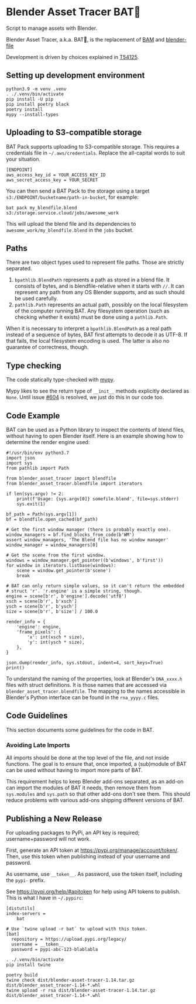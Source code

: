 # Blender Asset Tracer BAT🦇

Script to manage assets with Blender.

Blender Asset Tracer, a.k.a. BAT🦇, is the replacement of
[BAM](https://developer.blender.org/diffusion/BAM/) and
[blender-file](https://developer.blender.org/source/blender-file/)

Development is driven by choices explained in [T54125](https://developer.blender.org/T54125).

## Setting up development environment

```
python3.9 -m venv .venv
. ./.venv/bin/activate
pip install -U pip
pip install poetry black
poetry install
mypy --install-types
```


## Uploading to S3-compatible storage

BAT Pack supports uploading to S3-compatible storage. This requires a credentials file in
`~/.aws/credentials`. Replace the all-capital words to suit your situation.

    [ENDPOINT]
    aws_access_key_id = YOUR_ACCESS_KEY_ID
    aws_secret_access_key = YOUR_SECRET

You can then send a BAT Pack to the storage using a target `s3:/ENDPOINT/bucketname/path-in-bucket`,
for example:

    bat pack my_blendfile.blend s3:/storage.service.cloud/jobs/awesome_work

This will upload the blend file and its dependencies to `awesome_work/my_blendfile.blend` in
the `jobs` bucket.


## Paths

There are two object types used to represent file paths. Those are strictly separated.

1. `bpathlib.BlendPath` represents a path as stored in a blend file. It consists of bytes, and is
   blendfile-relative when it starts with `//`. It can represent any path from any OS Blender
   supports, and as such should be used carefully.
2. `pathlib.Path` represents an actual path, possibly on the local filesystem of the computer
   running BAT. Any filesystem operation (such as checking whether it exists) must be done using a
   `pathlib.Path`.

When it is necessary to interpret a `bpathlib.BlendPath` as a real path instead of a sequence of
bytes, BAT first attempts to decode it as UTF-8. If that fails, the local filesystem encoding is
used. The latter is also no guarantee of correctness, though.


## Type checking

The code statically type-checked with [mypy](http://mypy-lang.org/).

Mypy likes to see the return type of `__init__` methods explicitly declared as `None`. Until issue
[#604](https://github.com/python/mypy/issues/604) is resolved, we just do this in our code too.


## Code Example

BAT can be used as a Python library to inspect the contents of blend files, without having to
open Blender itself. Here is an example showing how to determine the render engine used:

    #!/usr/bin/env python3.7
    import json
    import sys
    from pathlib import Path

    from blender_asset_tracer import blendfile
    from blender_asset_tracer.blendfile import iterators

    if len(sys.argv) != 2:
        print(f'Usage: {sys.argv[0]} somefile.blend', file=sys.stderr)
        sys.exit(1)

    bf_path = Path(sys.argv[1])
    bf = blendfile.open_cached(bf_path)

    # Get the first window manager (there is probably exactly one).
    window_managers = bf.find_blocks_from_code(b'WM')
    assert window_managers, 'The Blend file has no window manager'
    window_manager = window_managers[0]

    # Get the scene from the first window.
    windows = window_manager.get_pointer((b'windows', b'first'))
    for window in iterators.listbase(windows):
        scene = window.get_pointer(b'scene')
        break

    # BAT can only return simple values, so it can't return the embedded
    # struct 'r'. 'r.engine' is a simple string, though.
    engine = scene[b'r', b'engine'].decode('utf8')
    xsch = scene[b'r', b'xsch']
    ysch = scene[b'r', b'ysch']
    size = scene[b'r', b'size'] / 100.0

    render_info = {
        'engine': engine,
        'frame_pixels': {
            'x': int(xsch * size),
            'y': int(ysch * size),
        },
    }

    json.dump(render_info, sys.stdout, indent=4, sort_keys=True)
    print()

To understand the naming of the properties, look at Blender's `DNA_xxxx.h` files with struct
definitions. It is those names that are accessed via `blender_asset_tracer.blendfile`. The
mapping to the names accessible in Blender's Python interface can be found in the `rna_yyyy.c`
files.


## Code Guidelines

This section documents some guidelines for the code in BAT.

### Avoiding Late Imports

All imports should be done at the top level of the file, and not inside
functions. The goal is to ensure that, once imported, a (sub)module of BAT can
be used without having to import more parts of BAT.

This requirement helps to keep Blender add-ons separated, as an add-on can
import the modules of BAT it needs, then remove them from `sys.modules` and
`sys.path` so that other add-ons don't see them. This should reduce problems
with various add-ons shipping different versions of BAT.

## Publishing a New Release

For uploading packages to PyPi, an API key is required; username+password will
not work.

First, generate an API token at https://pypi.org/manage/account/token/. Then,
use this token when publishing instead of your username and password.

As username, use `__token__`.
As password, use the token itself, including the `pypi-` prefix.

See https://pypi.org/help/#apitoken for help using API tokens to publish. This
is what I have in `~/.pypirc`:

```
[distutils]
index-servers =
    bat

# Use `twine upload -r bat` to upload with this token.
[bat]
  repository = https://upload.pypi.org/legacy/
  username = __token__
  password = pypi-abc-123-blablabla
```

```
. ./.venv/bin/activate
pip install twine

poetry build
twine check dist/blender-asset-tracer-1.14.tar.gz dist/blender_asset_tracer-1.14-*.whl
twine upload -r rsa dist/blender-asset-tracer-1.14.tar.gz dist/blender_asset_tracer-1.14-*.whl
```
